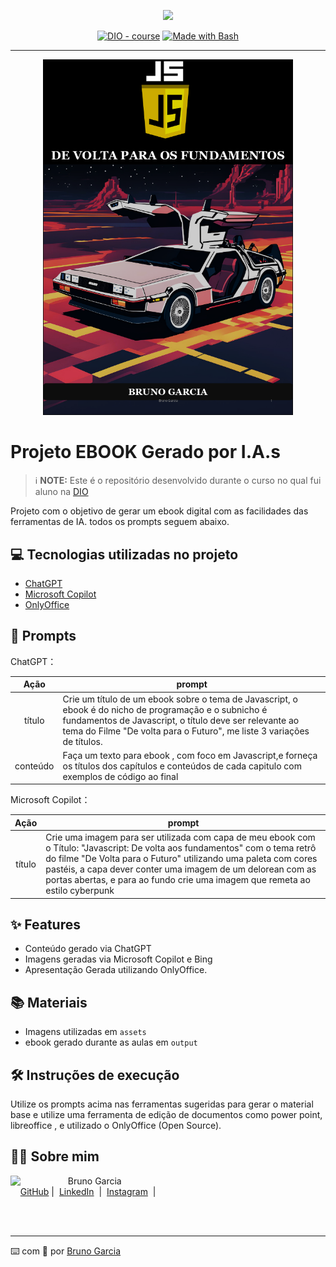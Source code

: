 <p align="center">
    <img width="100" src=".github/assets/banner.png">
</p>


<p align="center">
<a href="https://dio.me/"><img src="https://img.shields.io/badge/DIO-Course-28DA77?logo=youtube" alt="DIO - course"></a>
<a href="https://www.gnu.org/software/bash/" title="Go to Bash homepage"><img src="https://img.shields.io/badge/Prompt-Project-blue?logo=gnu-bash&amp;logoColor=white" alt="Made with Bash"></a></p>

-------


<p align="center">
<img 
    src="./assets/cover.png"
    width="400"  
/>
</p>

# Projeto EBOOK Gerado por I.A.s


 > ℹ️ **NOTE:** Este é o repositório desenvolvido durante o curso no qual fui aluno na [DIO](https://dio.me)

Projeto com o objetivo de gerar um ebook digital com as facilidades das ferramentas de IA. todos os prompts
seguem abaixo.



## 💻 Tecnologias utilizadas no projeto

- [ChatGPT](https://chat.openai.com/) 
- [Microsoft Copilot](https://copilot.microsoft.com/)
- [OnlyOffice](https://www.onlyoffice.com/pt/)

## 🧠 Prompts


ChatGPT：

|   Ação   | prompt                                                                                                                                                                                                                                                                         |
| :------: | ------------------------------------------------------------------------------------------------------------------------------------------------------------------------------------------------------------------------------------------------------------------------------ |
|  título  | Crie um título de um ebook sobre o tema de Javascript, o ebook é do nicho de programação e o subnicho é fundamentos de Javascript, o título deve ser relevante ao tema do Filme "De volta para o Futuro", me liste 3 variações de títulos.                                                        |
| conteúdo | Faça um texto para ebook , com foco em Javascript,e forneça os títulos dos capítulos e conteúdos de cada capitulo com exemplos de código ao final |


Microsoft Copilot：

|  Ação  | prompt                                                                                 |
| :----: | -------------------------------------------------------------------------------------- |
| título | Crie uma imagem para ser utilizada com capa de meu ebook com o Título: "Javascript: De volta aos fundamentos" com o tema retrô do filme "De Volta para o Futuro" utilizando uma paleta com cores pastéis, a capa dever conter uma imagem de um delorean com as portas abertas, e para ao fundo crie uma imagem que remeta ao estilo cyberpunk |

## ✨ Features

- Conteúdo gerado via ChatGPT
- Imagens geradas via Microsoft Copilot e Bing
- Apresentação Gerada utilizando OnlyOffice.

## 📚 Materiais

- Imagens utilizadas em `assets`
- ebook gerado durante as aulas em `output`

## 🛠️ Instruções de execução

Utilize os prompts acima nas ferramentas sugeridas para gerar o material base e utilize uma ferramenta de edição de documentos como power point, libreoffice , e utilizado o OnlyOffice (Open Source).

## 👨‍💻 Sobre mim

<p>
    <img 
      align=left 
      margin=10 
      width=80 
      src="https://avatars.githubusercontent.com/u/116905083?v=4"
    />
    <p>&nbsp&nbsp&nbspBruno Garcia<br>
    &nbsp&nbsp&nbsp
    <a href="https://github.com/brunog-infosec">
    GitHub</a>&nbsp;|&nbsp;
    <a href="https://www.linkedin.com/in/brunogarcia2/">LinkedIn</a>
&nbsp;|&nbsp;
    <a href="https://www.instagram.com/brunogarcia182/">
    Instagram</a>
&nbsp;|&nbsp;</p>
</p>
<br/><br/>
<p>

---

⌨️ com 💜 por [Bruno Garcia](https://github.com/brunog-infosec)
